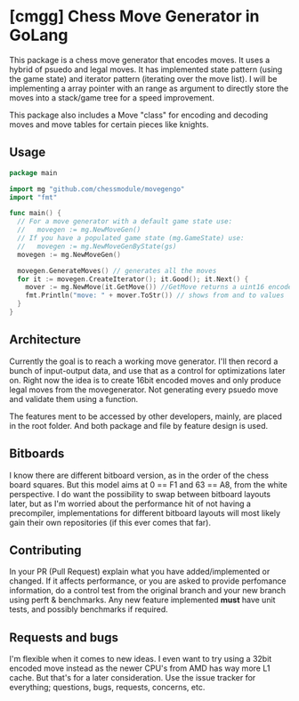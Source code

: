# [cmgg] Chess Move Generator in GoLang #
This package is a chess move generator that encodes moves. It uses a hybrid of psuedo and legal moves. It has implemented state pattern (using the game state) and iterator pattern (iterating over the move list). I will be implementing a array pointer with an range as argument to directly store the moves into a stack/game tree for a speed improvement.

This package also includes a Move "class" for encoding and decoding moves and move tables for certain pieces like knights.

## Usage ##
```go
package main

import mg "github.com/chessmodule/movegengo"
import "fmt"

func main() {
  // For a move generator with a default game state use:
  //   movegen := mg.NewMoveGen()
  // If you have a populated game state (mg.GameState) use:
  //   movegen := mg.NewMoveGenByState(gs)
  movegen := mg.NewMoveGen()

  movegen.GenerateMoves() // generates all the moves
  for it := movegen.CreateIterator(); it.Good(); it.Next() {
    mover := mg.NewMove(it.GetMove()) //GetMove returns a uint16 encoded move
    fmt.Println("move: " + mover.ToStr()) // shows from and to values
  }
}
```

## Architecture ##
Currently the goal is to reach a working move generator. I'll then record a bunch of input-output data, and use that as a control for optimizations later on. Right now the idea is to create 16bit encoded moves and only produce legal moves from the movegenerator. Not generating every psuedo move and validate them using a function.

The features ment to be accessed by other developers, mainly, are placed in the root folder. And both package and file by feature design is used.

## Bitboards ##
I know there are different bitboard version, as in the order of the chess board squares. But this model aims at 0 == F1 and 63 == A8, from the white perspective. I do want the possibility to swap between bitboard layouts later, but as I'm worried about the performance hit of not having a precompiler, implementations for different bitboard layouts will most likely gain their own repositories (if this ever comes that far).

## Contributing ##
In your PR (Pull Request) explain what you have added/implemented or changed. If it affects performance, or you are asked to provide perfomance information, do a control test from the original branch and your new branch using perft & benchmarks. Any new feature implemented <b>must</b> have unit tests, and possibly benchmarks if required.

## Requests and bugs ##
I'm flexible when it comes to new ideas. I even want to try using a 32bit encoded move instead as the newer CPU's from AMD has way more L1 cache. But that's for a later consideration. Use the issue tracker for everything; questions, bugs, requests, concerns, etc.
